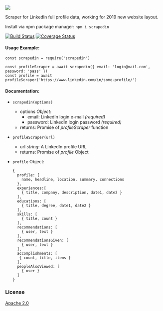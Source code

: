 ![](https://github.com/leonardiwagner/scrapedin/raw/master/logo.png)

Scraper for LinkedIn full profile data, working for 2019 new website layout.  

Install via npm package manager: `npm i scrapedin`

[![Build Status](https://travis-ci.org/leonardiwagner/scrapedin.svg?branch=master)](https://travis-ci.org/leonardiwagner/scrapedin) [![Coverage Status](https://coveralls.io/repos/github/leonardiwagner/scrapedin/badge.svg?branch=master)](https://coveralls.io/github/leonardiwagner/scrapedin?branch=master)



#### Usage Example:

```
const scrapedin = require('scrapedin')

const profileScraper = await scrapedin({ email: 'login@mail.com', password: 'pass' })
const profile = await profileScraper('https://www.linkedin.com/in/some-profile/')
```

#### Documentation:

- `scrapedin(options)`
  - options *Object*:
    - email: LinkedIn login e-mail *(required)*
    - password: LinkedIn login password *(required)*
  - returns: Promise of *profileScraper* function

- `profileScraper(url)`
  - url *string*: A LinkedIn profile URL
  - returns: Promise of *profile* Object

- `profile` Object:
  ```
  {
    profile: {
      name, headline, location, summary, connections
    },
    experiences:[
      { title, company, description, date1, date2 }
    ],
    educations: [
      { title, degree, date1, date2 }
    ],
    skills: [
      { title, count }
    ],
    recommendations: [
      { user, text }
    ],
    recommendationsGiven: [
      { user, text }
    ],
    accomplishments: [
     { count, title, items }
    ],
    peopleAlsoViewed: [
      { user }
    ]
  }
  ```

### License

[Apache 2.0][apache-license]

[apache-license]:./LICENSE
